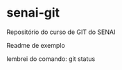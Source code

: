 # senai-git
Repositório do curso de GIT do SENAI

Readme de exemplo

lembrei do comando: git status
